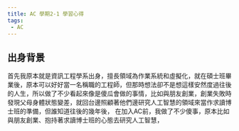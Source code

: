```yaml
---
title: AC 學期2-1 學習心得
tags:
 - AC
---
```



## 出身背景
首先我原本就是資訊工程學系出身，擅長領域為作業系統和虛擬化，就在碩士班畢業後，原本可以好好當一名稱職的工程師，但那時想法卻不是想這樣安然度過往後的人生，所以做了不少看起來像是傻瓜會做的事情，比如與朋友創業，創業失敗時發現父母身體狀態變差，就回台邊照顧著他們邊研究人工智慧的領域來當作求讀博士班的準備，但誰知道往後的幾年後，
在加入AC前，我做了不少傻事，原本比如與朋友創業、抱持著求讀博士班的心態去研究人工智慧，